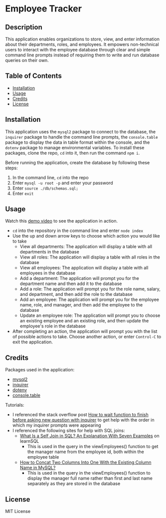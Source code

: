 # Employee Tracker

## Description

This application enables organizations to store, view, and enter information about their departments, roles, and employees. It empowers non-technical users to interact with the employee database through clear and simple command line prompts instead of requiring them to write and run database queries on their own.

## Table of Contents

- [Installation](#installation)
- [Usage](#usage)
- [Credits](#credits)
- [License](#license)

## Installation

This application uses the `mysql2` package to connect to the database, the `inquirer` package to handle the command line prompts, the `console.table` package to display the data in table format within the console, and the `dotenv` package to manage environmental variables. To install these packages, clone the repo, `cd` into it, then run the command `npm i`.

Before running the application, create the database by following these steps:
1. In the command line, `cd` into the repo
2. Enter `mysql -u root -p` and enter your password
3. Enter `source ./db/schemas.sql;`
4. Enter `exit`

## Usage

Watch this [demo video](https://drive.google.com/file/d/1WPv_s61SJScPg_9TXgimKMRwXdy77Mgh/view?usp=sharing) to see the application in action.

- `cd` into the repository in the command line and enter `node index`
- Use the up and down arrow keys to choose which action you would like to take
    - View all departments: The application will display a table with all departments in the database
    - View all roles: The application will display a table with all roles in the database
    - View all employees: The application will display a table with all employees in the database
    - Add a department: The application will prompt you for the department name and then add it to the database
    - Add a role: The application will prompt you for the role name, salary, and department, and then add the role to the database
    - Add an employee: The application will prompt you for the employee name, role, and manager, and then add the employee to the database
    - Update an employee role: The application will prompt you to choose an existing employee and an existing role, and then update the employee's role in the database
- After completing an action, the application will prompt you with the list of possible actions to take. Choose another action, or enter `Control-C` to exit the application.

## Credits

Packages used in the application:
- [mysql2](https://www.npmjs.com/package/mysql2)
- [inquirer](https://www.npmjs.com/package/inquirer)
- [dotenv](https://www.npmjs.com/package/dotenv)
- [console.table](https://www.npmjs.com/package/console.table/v/0.10.0)

Tutorials:
- I referenced the stack overflow post [How to wait function to finish before asking new question with inquirer](https://stackoverflow.com/questions/73940750/how-to-wait-function-to-finish-before-asking-new-question-with-inquirer) to get help with the order in which my inquirer prompts were appearing
- I referenced the following sites for help with SQL joins:
    - [What Is a Self Join in SQL? An Explanation With Seven Examples](https://learnsql.com/blog/what-is-self-join-sql/) on learnSQL
        - This is used in the query in the viewEmployees() function to get the manager name from the employee id, both within the employee table
    - [How to Concat Two Columns Into One With the Existing Column Name in MySQL?](https://www.geeksforgeeks.org/how-to-concat-two-columns-into-one-with-the-existing-column-name-in-mysql/)
        - This is used in the query in the viewEmployees() function to display the manager full name rather than first and last name separately as they are stored in the database

## License

MIT License